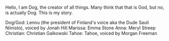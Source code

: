 Hello, I am Dog, the creator of all things. Many think that that is God, but no, is actually Dog. This is my story.

Dog/God: Lennu (the president of Finland's voice aka the Dude Sauli Niinisto), voiced by Jonah Hill
Marissa: Emma Stone
Anna: Meryl Streep
Christian: Christian Galkowski
Tahoe: Tahoe, voiced by Morgan Freeman
